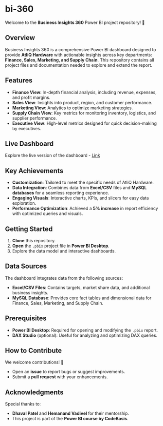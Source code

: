 # bi-360

Welcome to the **Business Insights 360** Power BI project repository! 🚀

## **Overview**  
Business Insights 360 is a comprehensive Power BI dashboard designed to provide **AtliQ Hardware** with actionable insights across key departments: **Finance, Sales, Marketing, and Supply Chain**. This repository contains all project files and documentation needed to explore and extend the report.  

## **Features**  
- **Finance View**: In-depth financial analysis, including revenue, expenses, and profit margins.  
- **Sales View**: Insights into product, region, and customer performance.  
- **Marketing View**: Analytics to optimize marketing strategies.  
- **Supply Chain View**: Key metrics for monitoring inventory, logistics, and supplier performance.  
- **Executive View**: High-level metrics designed for quick decision-making by executives.  

## **Live Dashboard**  
Explore the live version of the dashboard - [Link](https://app.powerbi.com/view?r=eyJrIjoiZTcyYTYzNjgtOWY2Yi00ZWNkLTkwZDMtZGE3NDI1Yzg4ODg5IiwidCI6ImM2ZTU0OWIzLTVmNDUtNDAzMi1hYWU5LWQ0MjQ0ZGM1YjJjNCJ9)

## **Key Achievements**  
- **Customization**: Tailored to meet the specific needs of AtliQ Hardware.  
- **Data Integration**: Combines data from **Excel/CSV** files and **MySQL databases** for a seamless reporting experience.  
- **Engaging Visuals**: Interactive charts, KPIs, and slicers for easy data exploration.  
- **Performance Optimization**: Achieved a **5% increase** in report efficiency with optimized queries and visuals.  

## **Getting Started**  
1. **Clone** this repository.  
2. **Open** the `.pbix` project file in **Power BI Desktop**.  
3. Explore the data model and interactive dashboards.  

## **Data Sources**  
The dashboard integrates data from the following sources:  
- **Excel/CSV Files**: Contains targets, market share data, and additional business insights.  
- **MySQL Database**: Provides core fact tables and dimensional data for Finance, Sales, Marketing, and Supply Chain.  

## **Prerequisites**  
- **Power BI Desktop**: Required for opening and modifying the `.pbix` report.  
- **DAX Studio** (optional): Useful for analyzing and optimizing DAX queries.

## **How to Contribute**  
We welcome contributions! 🎉  
- Open an **issue** to report bugs or suggest improvements.  
- Submit a **pull request** with your enhancements.  

## **Acknowledgments**  
Special thanks to:  
- **Dhaval Patel** and **Hemanand Vadivel** for their mentorship.  
- This project is part of the **Power BI course by CodeBasis**.  

